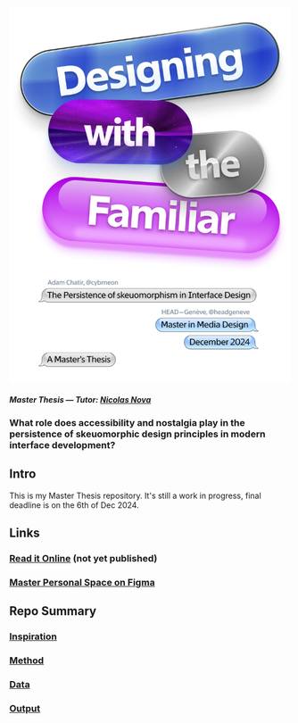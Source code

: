 ![](E_ASSETS/repo-images/dwtf_hero.png)

##### Master Thesis — Tutor: [Nicolas Nova](https://www.nicolasnova.net/)
### What role does accessibility and nostalgia play in the persistence of skeuomorphic design principles in modern interface development?


## Intro
This is my Master Thesis repository.
It's still a work in progress, final deadline is on the 6th of Dec 2024.


## Links
### [Read it Online](https://master.cybrneon.xyz/) (not yet published)
### [Master Personal Space on Figma](https://www.figma.com/design/cBZwSZEBA5L0KyZoAiVZpU/Adam's-Master-Space?node-id=0-1&t=z42T0FIo4narjGbr-1)

## Repo Summary

### [Inspiration](A_INSPIRATION/README.md)
### [Method](B_METHOD/README.md)
### [Data](C_DATA/README.md)
### [Output](D_OUTPUT/README.md)

